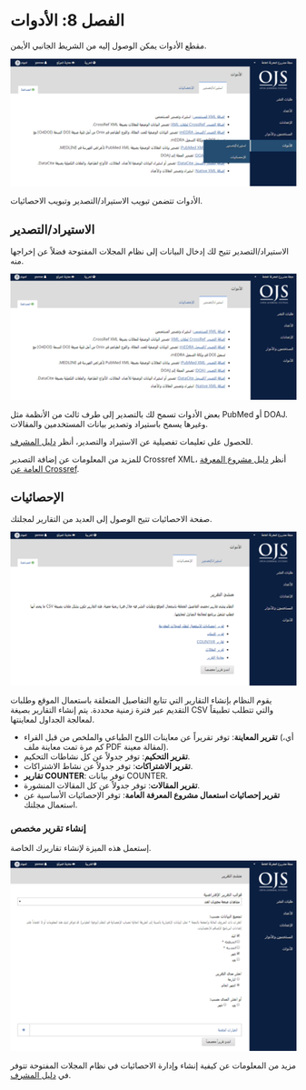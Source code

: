 # الفصل 8: الأدوات

مقطع الأدوات يمكن الوصول إليه من الشريط الجانبي الأيمن.

![](./assets/learning-ojs3.1-jm-users-tools.PNG)

الأدوات تتضمن تبويب الاستيراد/التصدير وتبويب الاحصائيات.

## الاستيراد/التصدير

الاستيراد/التصدير تتيح لك إدخال البيانات إلى نظام المجلات المفتوحة فضلاً عن إخراجها منه.

![](./assets/learning-ojs3.1-jm-users-tools-import.PNG)

بعض الأدوات تسمح لك بالتصدير إلى  طرف ثالث من الأنظمة مثل PubMed أو DOAJ. وغيرها يسمح باستيراد وتصدير بيانات المستخدمين والمقالات. 

للحصول على تعليمات تفصيلية عن الاستيراد والتصدير، أنظر [دليل المشرف](https://docs.pkp.sfu.ca/admin-guide/en/data-import-and-export).

للمزيد من المعلومات عن إضافة التصدير Crossref XML، أنظر [دليل مشروع المعرفة العامة عن Crossref](https://docs.pkp.sfu.ca/crossref-ojs-manual/en/).

## الإحصائيات

صفحة الاحصائيات تتيح الوصول إلى العديد من التقارير لمجلتك.

![](./assets/learning-ojs3.1-jm-users-tools-stats.PNG)

يقوم النظام بإنشاء التقارير التي تتابع التفاصيل المتعلقة باستعمال الموقع وطلبات التقديم عبر فترة زمنية محددة.  يتم إنشاء التقارير بصيغة CSV والتي تتطلب تطبيقاً لمعالجة الجداول لمعاينتها.

- **تقرير المعاينة**: توفر تقريراً عن معاينات اللوح الطباعي والملخص من قبل القراء \(أي، كم مرة تمت معاينة ملف PDF لمقالة معينة\).
- **تقرير التحكيم**: توفر جدولاً عن كل نشاطات التحكيم.
- **تقرير الاشتراكات**: توفر جدولاً عن نشاط الاشتراكات.
- **تقارير COUNTER**: توفر بيانات COUNTER.
- **تقرير المقالات**: توفر جدولاً عن كل المقالات المنشورة.
- **تقرير إحصائيات استعمال مشروع المعرفة العامة**: توفر الإحصائيات الأساسية عن استعمال مجلتك.

### إنشاء تقرير مخصص

إستعمل هذه الميزة لإنشاء تقاريرك الخاصة.

![](./assets/learning-ojs3.1-jm-users-tools-stats-custom.PNG)

مزيد من المعلومات عن كيفية إنشاء وإدارة الاحصائيات في نظام المجلات المفتوحة تتوفر في [دليل المشرف](https://docs.pkp.sfu.ca/admin-guide/en/statistics).
